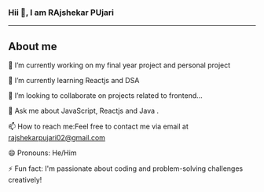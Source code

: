 ### Hii 👋, I am RAjshekar PUjari
-------
## About me
 🔭 I’m currently working on my final year project and personal project
 
 🌱 I’m currently learning Reactjs and DSA
 
 👯 I’m looking to collaborate on  projects related to frontend...
 
 💬 Ask me about JavaScript, Reactjs and Java .  
 
 📫 How to reach me:Feel free to contact me via email at rajshekarpujari02@gmail.com
 
 😄 Pronouns: He/Him
 
 ⚡ Fun fact: I'm passionate about coding and problem-solving challenges creatively!
